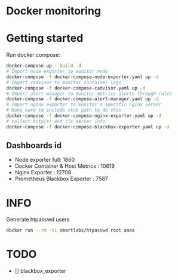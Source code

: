 # Docker monitoring
# Getting started
Run docker compose:
```sh
docker-compose up --build -d
# Import node exporter to monitor node
docker-compose -f docker-compose-node-exporter.yaml up -d
# Import cadvisor to monitor container logs
docker-compose -f docker-compose-cadvisor.yaml up -d
# Import alert manager to monitor metrics alerts through rules
docker-compose -f docker-compose-alert-manager.yaml up -d
# Import nginx exporter to monitor a specific nginx server
# Make sure to include stub path to do this 
docker-compose -f docker-compose-nginx-exporter.yaml up -d
# collect http(s) and tls server info 
docker-compose -f docker-compose-blackbox-exporter.yaml up -d
```
## Dashboards id
- Node exporter full: 1860
- Docker Container & Host Metrics : 10619
- Nginx Exporter : 12708
- Prometheus Blackbox Exporter : 7587

# INFO
Generate htpasswd users
```sh
docker run --rm -ti xmartlabs/htpasswd root aaaa
```
# TODO
- [] blackbox_exporter
